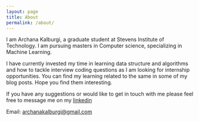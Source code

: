 ```yaml
---
layout: page
title: About
permalink: /about/
---
```


I am Archana Kalburgi, a graduate student at Stevens Institute of Technology. I am pursuing masters in Computer science, specializing in Machine Learning.

I have currently invested my time in learning data structure and algorithms and how to tackle interview coding questions as I am looking for internship opportunities. You can find my learning related to the same in some of my blog posts. Hope you find them interesting.

If you have any suggestions or would like to get in touch with me please feel free to message me on my [linkedin](www.linkedin.com/in/archana-kalburgi) 


Email: archanakalburgi@gmail.com 

